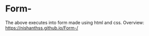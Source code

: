 # Form-
The above executes into form made using html and css.
Overview:
https://nishanthss.github.io/Form-/
